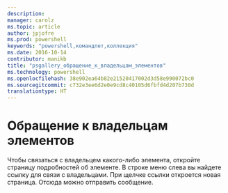 ```yaml
---
description: 
manager: carolz
ms.topic: article
author: jpjofre
ms.prod: powershell
keywords: "powershell,командлет,коллекция"
ms.date: 2016-10-14
contributor: manikb
title: "psgallery_обращение_к_владельцам_элементов"
ms.technology: powershell
ms.openlocfilehash: 38e902ea64b82e21520417002d3d58e990072bc0
ms.sourcegitcommit: c732e3ee6d2e0e9cd8c40105d6fbfd4d207b730d
translationtype: HT
---
```

# <a name="contacting-item-owners"></a>Обращение к владельцам элементов

Чтобы связаться с владельцем какого-либо элемента, откройте страницу подробностей об элементе.
В строке меню слева вы найдете ссылку для связи с владельцами.
При щелчке ссылки откроется новая страница.
Отсюда можно отправить сообщение.

